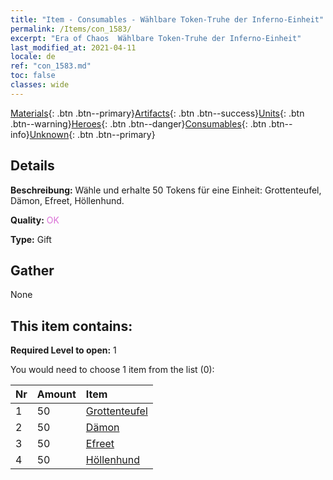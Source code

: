 ```yaml
---
title: "Item - Consumables - Wählbare Token-Truhe der Inferno-Einheit"
permalink: /Items/con_1583/
excerpt: "Era of Chaos  Wählbare Token-Truhe der Inferno-Einheit"
last_modified_at: 2021-04-11
locale: de
ref: "con_1583.md"
toc: false
classes: wide
---
```

 [Materials](/de/Items/){: .btn .btn--primary}[Artifacts](/de/Items/Artifacts/){: .btn .btn--success}[Units](/de/Items/Units/){: .btn .btn--warning}[Heroes](/de/Items/Heroes/){: .btn .btn--danger}[Consumables](/de/Items/Consumables/){: .btn .btn--info}[Unknown](/de/Items/Unknown/){: .btn .btn--primary}

## Details
 **Beschreibung:** Wähle und erhalte 50 Tokens für eine Einheit: Grottenteufel, Dämon, Efreet, Höllenhund.

 **Quality:** <span style="color: #DA70D6">OK</span>

 **Type:** Gift

## Gather

  None

## This item contains:

 **Required Level to open:** 1

 You would need to choose 1 item from the list (0):

  | Nr | Amount |     Item    |
  |:---|:-------|:------------|
  | 1 | 50 | [Grottenteufel](/de/Items/unt_230/) | 
  | 2 | 50 | [Dämon](/de/Items/unt_229/) | 
  | 3 | 50 | [Efreet](/de/Items/unt_231/) | 
  | 4 | 50 | [Höllenhund](/de/Items/unt_228/) | 
